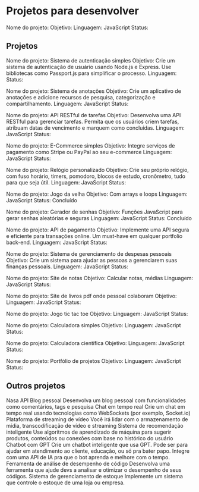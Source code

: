 # Projetos para desenvolver

Nome do projeto: 
Objetivo: 
Linguagem: JavaScript
Status: 

## Projetos

Nome do projeto: Sistema de autenticação simples
Objetivo: Crie um sistema de autenticação de usuário usando Node.js e Express. Use bibliotecas como Passport.js para simplificar o processo.
Linguagem: 
Status: 

Nome do projeto: Sistema de anotações
Objetivo: Crie um aplicativo de anotações e adicione recursos de pesquisa, categorização e compartilhamento.
Linguagem: JavaScript
Status: 

Nome do projeto: API RESTful de tarefas
Objetivo: Desenvolva uma API RESTful para gerenciar tarefas. Permita que os usuários criem tarefas, atribuam datas de vencimento e marquem como concluídas.
Linguagem: JavaScript
Status: 

Nome do projeto: E-Commerce simples
Objetivo: Integre serviços de pagamento como Stripe ou PayPal ao seu e-commerce
Linguagem: JavaScript
Status: 

Nome do projeto: Relógio personalizado
Objetivo: Crie seu próprio relógio, com fuso horário, timers, pomodoro, blocos de estudo, cronômetro, tudo para que seja útil.
Linguagem: JavaScript
Status: 

Nome do projeto: Jogo da velha
Objetivo: Com arrays e loops
Linguagem: JavaScript
Status: Concluído

Nome do projeto: Gerador de senhas
Objetivo: Funções JavaScript para gerar senhas aleatórias e seguras
Linguagem: JavaScript
Status: Concluído

Nome do projeto: API de pagamento
Objetivo: Implemente uma API segura e eficiente para transações online. Um must-have em qualquer portfolio back-end.
Linguagem: JavaScript
Status: 

Nome do projeto: Sistema de gerenciamento de despesas pessoais
Objetivo: Crie um sistema para ajudar as pessoas a gerenciarem suas finanças pessoais.
Linguagem: JavaScript
Status: 

Nome do projeto: Site de notas
Objetivo: Calcular notas, médias
Linguagem: JavaScript
Status: 

Nome do projeto: Site de livros pdf onde pessoal colaboram
Objetivo: 
Linguagem: JavaScript
Status: 

Nome do projeto: Jogo tic tac toe
Objetivo: 
Linguagem: JavaScript
Status: 

Nome do projeto: Calculadora simples
Objetivo: 
Linguagem: JavaScript
Status: 

Nome do projeto: Calculadora científica
Objetivo: 
Linguagem: JavaScript
Status: 

Nome do projeto: Portfólio de projetos
Objetivo: 
Linguagem: JavaScript
Status: 


## Outros projetos

Nasa API
Blog pessoal
Desenvolva um blog pessoal com funcionalidades como comentários, tags e pesquisa
Chat em tempo real
Crie um chat em tempo real usando tecnologias como WebSockets (por exemplo, Socket.io)
Plataforma de streaming de vídeo
Você irá lidar com o armazenamento de mídia, transcodificação de vídeo e streaming
Sistema de recomendação inteligente
Use algoritmos de aprendizado de máquina para sugerir produtos, conteúdos ou conexões com base no histórico do usuário
Chatbot com GPT
Crie um chatbot inteligente que usa GPT. Pode ser para ajudar em atendimento ao cliente, educação, ou só pra bater papo. Integre com uma API de IA pra que o bot aprenda e melhore com o tempo.
Ferramenta de análise de desempenho de código
Desenvolva uma ferramenta que ajude devs a analisar e otimizar o desempenho de seus códigos.
Sistema de gerenciamento de estoque
Implemente um sistema que controle o estoque de uma loja ou empresa.

